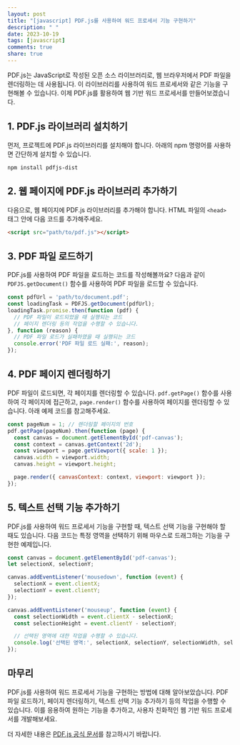 ```yaml
---
layout: post
title: "[javascript] PDF.js를 사용하여 워드 프로세서 기능 구현하기"
description: " "
date: 2023-10-19
tags: [javascript]
comments: true
share: true
---
```


PDF.js는 JavaScript로 작성된 오픈 소스 라이브러리로, 웹 브라우저에서 PDF 파일을 렌더링하는 데 사용됩니다. 이 라이브러리를 사용하여 워드 프로세서와 같은 기능을 구현해볼 수 있습니다. 이제 PDF.js를 활용하여 웹 기반 워드 프로세서를 만들어보겠습니다.

## 1. PDF.js 라이브러리 설치하기

먼저, 프로젝트에 PDF.js 라이브러리를 설치해야 합니다. 아래의 npm 명령어를 사용하면 간단하게 설치할 수 있습니다.

```
npm install pdfjs-dist
```

## 2. 웹 페이지에 PDF.js 라이브러리 추가하기

다음으로, 웹 페이지에 PDF.js 라이브러리를 추가해야 합니다. HTML 파일의 `<head>` 태그 안에 다음 코드를 추가해주세요.

```html
<script src="path/to/pdf.js"></script>
```

## 3. PDF 파일 로드하기

PDF.js를 사용하여 PDF 파일을 로드하는 코드를 작성해볼까요? 다음과 같이 `PDFJS.getDocument()` 함수를 사용하여 PDF 파일을 로드할 수 있습니다.

```javascript
const pdfUrl = 'path/to/document.pdf';
const loadingTask = PDFJS.getDocument(pdfUrl);
loadingTask.promise.then(function (pdf) {
  // PDF 파일이 로드되었을 때 실행되는 코드
  // 페이지 렌더링 등의 작업을 수행할 수 있습니다.
}, function (reason) {
  // PDF 파일 로드가 실패하였을 때 실행되는 코드
  console.error('PDF 파일 로드 실패:', reason);
});
```

## 4. PDF 페이지 렌더링하기

PDF 파일이 로드되면, 각 페이지를 렌더링할 수 있습니다. `pdf.getPage()` 함수를 사용하여 각 페이지에 접근하고, `page.render()` 함수를 사용하여 페이지를 렌더링할 수 있습니다. 아래 예제 코드를 참고해주세요.

```javascript
const pageNum = 1; // 렌더링할 페이지의 번호
pdf.getPage(pageNum).then(function (page) {
  const canvas = document.getElementById('pdf-canvas');
  const context = canvas.getContext('2d');
  const viewport = page.getViewport({ scale: 1 });
  canvas.width = viewport.width;
  canvas.height = viewport.height;

  page.render({ canvasContext: context, viewport: viewport });
});
```

## 5. 텍스트 선택 기능 추가하기

PDF.js를 사용하여 워드 프로세서 기능을 구현할 때, 텍스트 선택 기능을 구현해야 할 때도 있습니다. 다음 코드는 특정 영역을 선택하기 위해 마우스로 드래그하는 기능을 구현한 예제입니다.

```javascript
const canvas = document.getElementById('pdf-canvas');
let selectionX, selectionY;

canvas.addEventListener('mousedown', function (event) {
  selectionX = event.clientX;
  selectionY = event.clientY;
});

canvas.addEventListener('mouseup', function (event) {
  const selectionWidth = event.clientX - selectionX;
  const selectionHeight = event.clientY - selectionY;

  // 선택된 영역에 대한 작업을 수행할 수 있습니다.
  console.log('선택된 영역:', selectionX, selectionY, selectionWidth, selectionHeight);
});
```

## 마무리

PDF.js를 사용하여 워드 프로세서 기능을 구현하는 방법에 대해 알아보았습니다. PDF 파일 로드하기, 페이지 렌더링하기, 텍스트 선택 기능 추가하기 등의 작업을 수행할 수 있습니다. 이를 응용하여 원하는 기능을 추가하고, 사용자 친화적인 웹 기반 워드 프로세서를 개발해보세요.

더 자세한 내용은 [PDF.js 공식 문서](https://mozilla.github.io/pdf.js/)를 참고하시기 바랍니다.